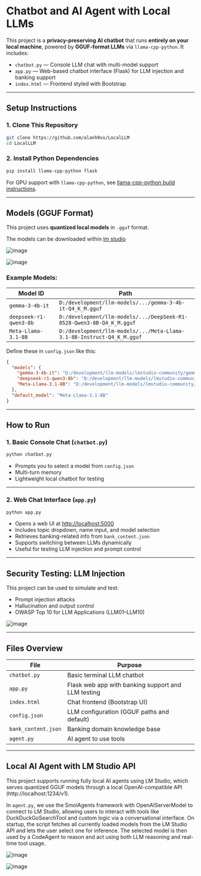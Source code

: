 # Chatbot and AI Agent with Local LLMs 

This project is a **privacy-preserving AI chatbot** that runs **entirely on your local machine**, powered by **GGUF-format LLMs** via `llama-cpp-python`. It includes:

- `chatbot.py` — Console LLM chat with multi-model support  
- `app.py` — Web-based chatbot interface (Flask) for LLM injection and banking support  
- `index.html` — Frontend styled with Bootstrap

---

## Setup Instructions

### 1. Clone This Repository

```bash
git clone https://github.com/alanh0vx/LocalLLM
cd LocalLLM
```

### 2. Install Python Dependencies

```bash
pip install llama-cpp-python flask
```

For GPU support with `llama-cpp-python`, see [llama-cpp-python build instructions](https://github.com/abetlen/llama-cpp-python#installation).

---

## Models (GGUF Format)

This project uses **quantized local models** in `.gguf` format.

The models can be downloaded within  [lm studio](https://lmstudio.ai/)

![image](https://github.com/user-attachments/assets/b128be06-d35d-4d00-961b-98d24e4b4788)

![image](https://github.com/user-attachments/assets/84381a28-abac-43fa-ae47-d541fffaae90)



### Example Models:

| Model ID                 | Path                                                                   |
|--------------------------|------------------------------------------------------------------------|
| `gemma-3-4b-it`          | `D:/development/llm-models/.../gemma-3-4b-it-Q4_K_M.gguf`              |
| `deepseek-r1-qwen3-8b`   | `D:/development/llm-models/.../DeepSeek-R1-0528-Qwen3-8B-Q4_K_M.gguf`  |
| `Meta-Llama-3.1-8B`      | `D:/development/llm-models/.../Meta-Llama-3.1-8B-Instruct-Q4_K_M.gguf` |

Define these in `config.json` like this:

```json
{
  "models": {
    "gemma-3-4b-it": "D:/development/llm-models/lmstudio-community/gemma-3-4b-it-GGUF/gemma-3-4b-it-Q4_K_M.gguf",
    "deepseek-r1-qwen3-8b": "D:/development/llm-models/lmstudio-community/DeepSeek-R1-0528-Qwen3-8B-GGUF/DeepSeek-R1-0528-Qwen3-8B-Q4_K_M.gguf",
    "Meta-Llama-3.1-8B": "D:/development/llm-models/lmstudio-community/Meta-Llama-3.1-8B-Instruct-GGUF/Meta-Llama-3.1-8B-Instruct-Q4_K_M.gguf"
  },
  "default_model": "Meta-Llama-3.1-8B"
}
```

---

## How to Run

### 1. Basic Console Chat (`chatbot.py`)

```bash
python chatbot.py
```

- Prompts you to select a model from `config.json`
- Multi-turn memory
- Lightweight local chatbot for testing

---

### 2. Web Chat Interface (`app.py`)

```bash
python app.py
```

- Opens a web UI at [http://localhost:5000](http://localhost:5000)
- Includes topic dropdown, name input, and model selection
- Retrieves banking-related info from `bank_content.json`
- Supports switching between LLMs dynamically
- Useful for testing LLM injection and prompt control

---

## Security Testing: LLM Injection

This project can be used to simulate and test:

- Prompt injection attacks
- Hallucination and output control
- OWASP Top 10 for LLM Applications (LLM01–LLM10)

![image](https://github.com/user-attachments/assets/aeea56a6-6419-42eb-8231-17eac490c053)


---

## Files Overview

| File                | Purpose                                      |
|---------------------|----------------------------------------------|
| `chatbot.py`        | Basic terminal LLM chatbot                   |
| `app.py`            | Flask web app with banking support and LLM testing |
| `index.html`        | Chat frontend (Bootstrap UI)                 |
| `config.json`       | LLM configuration (GGUF paths and default)   |
| `bank_content.json` | Banking domain knowledge base                |
| `agent.py`          | AI agent to use tools                        |

---

## Local AI Agent with LM Studio API
This project supports running fully local AI agents using LM Studio, which serves quantized GGUF models through a local OpenAI-compatible API (http://localhost:1234/v1). 


In `agent.py`, we use the SmolAgents framework with OpenAIServerModel to connect to LM Studio, allowing users to interact with tools like DuckDuckGoSearchTool and custom logic via a conversational interface. On startup, the script fetches all currently loaded models from the LM Studio API and lets the user select one for inference. The selected model is then used by a CodeAgent to reason and act using both LLM reasoning and real-time tool usage.

![image](https://github.com/user-attachments/assets/4204d871-031e-4a0c-be9b-5eb648fe0f3b)

![image](https://github.com/user-attachments/assets/bd62627b-2e84-4aed-8929-dfc94310be2c)


